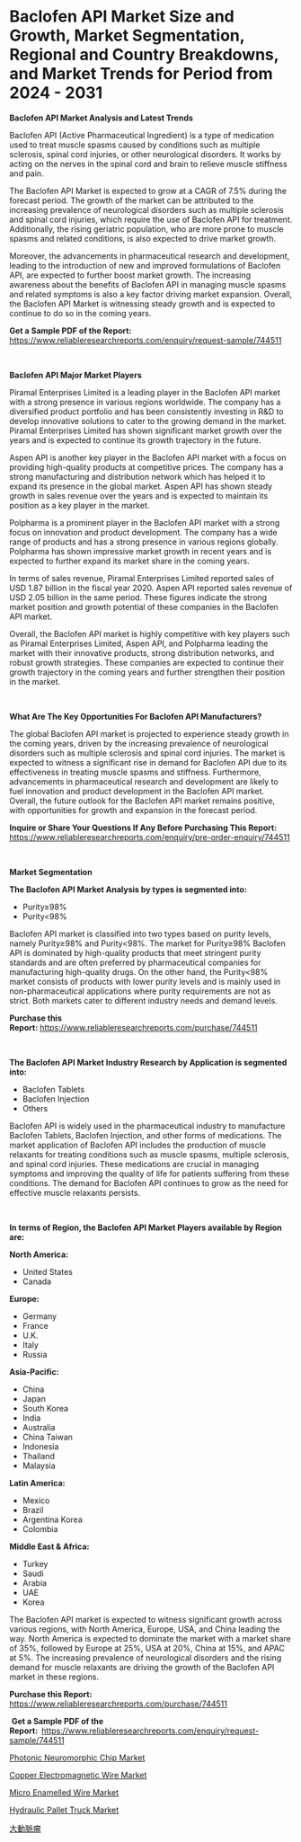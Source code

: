 <p><h1>Baclofen API Market Size and Growth, Market Segmentation, Regional and Country Breakdowns, and Market Trends for Period from 2024 -  2031</h1></p><p><strong>Baclofen API Market Analysis and Latest Trends</strong></p>
<p><p>Baclofen API (Active Pharmaceutical Ingredient) is a type of medication used to treat muscle spasms caused by conditions such as multiple sclerosis, spinal cord injuries, or other neurological disorders. It works by acting on the nerves in the spinal cord and brain to relieve muscle stiffness and pain.</p><p>The Baclofen API Market is expected to grow at a CAGR of 7.5% during the forecast period. The growth of the market can be attributed to the increasing prevalence of neurological disorders such as multiple sclerosis and spinal cord injuries, which require the use of Baclofen API for treatment. Additionally, the rising geriatric population, who are more prone to muscle spasms and related conditions, is also expected to drive market growth.</p><p>Moreover, the advancements in pharmaceutical research and development, leading to the introduction of new and improved formulations of Baclofen API, are expected to further boost market growth. The increasing awareness about the benefits of Baclofen API in managing muscle spasms and related symptoms is also a key factor driving market expansion. Overall, the Baclofen API Market is witnessing steady growth and is expected to continue to do so in the coming years.</p></p>
<p><strong>Get a Sample PDF of the Report:&nbsp;</strong> <a href="https://www.reliableresearchreports.com/enquiry/request-sample/744511">https://www.reliableresearchreports.com/enquiry/request-sample/744511</a></p>
<p>&nbsp;</p>
<p><strong>Baclofen API Major Market Players</strong></p>
<p><p>Piramal Enterprises Limited is a leading player in the Baclofen API market with a strong presence in various regions worldwide. The company has a diversified product portfolio and has been consistently investing in R&D to develop innovative solutions to cater to the growing demand in the market. Piramal Enterprises Limited has shown significant market growth over the years and is expected to continue its growth trajectory in the future.</p><p>Aspen API is another key player in the Baclofen API market with a focus on providing high-quality products at competitive prices. The company has a strong manufacturing and distribution network which has helped it to expand its presence in the global market. Aspen API has shown steady growth in sales revenue over the years and is expected to maintain its position as a key player in the market.</p><p>Polpharma is a prominent player in the Baclofen API market with a strong focus on innovation and product development. The company has a wide range of products and has a strong presence in various regions globally. Polpharma has shown impressive market growth in recent years and is expected to further expand its market share in the coming years.</p><p>In terms of sales revenue, Piramal Enterprises Limited reported sales of USD 1.87 billion in the fiscal year 2020. Aspen API reported sales revenue of USD 2.05 billion in the same period. These figures indicate the strong market position and growth potential of these companies in the Baclofen API market.</p><p>Overall, the Baclofen API market is highly competitive with key players such as Piramal Enterprises Limited, Aspen API, and Polpharma leading the market with their innovative products, strong distribution networks, and robust growth strategies. These companies are expected to continue their growth trajectory in the coming years and further strengthen their position in the market.</p></p>
<p>&nbsp;</p>
<p><strong>What Are The Key Opportunities For Baclofen API Manufacturers?</strong></p>
<p><p>The global Baclofen API market is projected to experience steady growth in the coming years, driven by the increasing prevalence of neurological disorders such as multiple sclerosis and spinal cord injuries. The market is expected to witness a significant rise in demand for Baclofen API due to its effectiveness in treating muscle spasms and stiffness. Furthermore, advancements in pharmaceutical research and development are likely to fuel innovation and product development in the Baclofen API market. Overall, the future outlook for the Baclofen API market remains positive, with opportunities for growth and expansion in the forecast period.</p></p>
<p><strong>Inquire or Share Your Questions If Any Before Purchasing This Report:</strong> <a href="https://www.reliableresearchreports.com/enquiry/pre-order-enquiry/744511">https://www.reliableresearchreports.com/enquiry/pre-order-enquiry/744511</a></p>
<p>&nbsp;</p>
<p><strong>Market Segmentation</strong></p>
<p><strong>The Baclofen API Market Analysis by types is segmented into:</strong></p>
<p><ul><li>Purity≥98%</li><li>Purity<98%</li></ul></p>
<p><p>Baclofen API market is classified into two types based on purity levels, namely Purity≥98% and Purity<98%. The market for Purity≥98% Baclofen API is dominated by high-quality products that meet stringent purity standards and are often preferred by pharmaceutical companies for manufacturing high-quality drugs. On the other hand, the Purity<98% market consists of products with lower purity levels and is mainly used in non-pharmaceutical applications where purity requirements are not as strict. Both markets cater to different industry needs and demand levels.</p></p>
<p><strong>Purchase this Report:&nbsp;</strong><a href="https://www.reliableresearchreports.com/purchase/744511">https://www.reliableresearchreports.com/purchase/744511</a></p>
<p>&nbsp;</p>
<p><strong>The Baclofen API Market Industry Research by Application is segmented into:</strong></p>
<p><ul><li>Baclofen Tablets</li><li>Baclofen Injection</li><li>Others</li></ul></p>
<p><p>Baclofen API is widely used in the pharmaceutical industry to manufacture Baclofen Tablets, Baclofen Injection, and other forms of medications. The market application of Baclofen API includes the production of muscle relaxants for treating conditions such as muscle spasms, multiple sclerosis, and spinal cord injuries. These medications are crucial in managing symptoms and improving the quality of life for patients suffering from these conditions. The demand for Baclofen API continues to grow as the need for effective muscle relaxants persists.</p></p>
<p>&nbsp;</p>
<p><strong>In terms of Region, the Baclofen API Market Players available by Region are:</strong></p>
<p>
    <p> <strong> North America: </strong>
        <ul>
            <li>United States</li>
            <li>Canada</li>
        </ul>
        </p> 
    <p> <strong> Europe: </strong>
        <ul>
            <li>Germany</li>
            <li>France</li>
            <li>U.K.</li>
            <li>Italy</li>
            <li>Russia</li>
        </ul>
        </p> 
    <p> <strong> Asia-Pacific: </strong>
        <ul>
            <li>China</li>
            <li>Japan</li>
            <li>South Korea</li>
            <li>India</li>
            <li>Australia</li>
            <li>China Taiwan</li>
            <li>Indonesia</li>
            <li>Thailand</li>
            <li>Malaysia</li>
        </ul>
        </p> 
    <p> <strong> Latin America: </strong>
        <ul>
            <li>Mexico</li>
            <li>Brazil</li>
            <li>Argentina Korea</li>
            <li>Colombia</li>
        </ul>
        </p> 
    <p> <strong> Middle East & Africa: </strong>
        <ul>
            <li>Turkey</li>
            <li>Saudi</li>
            <li>Arabia</li>
            <li>UAE</li>
            <li>Korea</li>
        </ul>
    </p>
    </p>
<p><p>The Baclofen API market is expected to witness significant growth across various regions, with North America, Europe, USA, and China leading the way. North America is expected to dominate the market with a market share of 35%, followed by Europe at 25%, USA at 20%, China at 15%, and APAC at 5%. The increasing prevalence of neurological disorders and the rising demand for muscle relaxants are driving the growth of the Baclofen API market in these regions.</p></p>
<p><strong>Purchase this Report: </strong><a href="https://www.reliableresearchreports.com/purchase/744511">https://www.reliableresearchreports.com/purchase/744511</a></p>
<p>&nbsp;<strong>Get a Sample PDF of the Report:&nbsp;&nbsp;</strong><a href="https://www.reliableresearchreports.com/enquiry/request-sample/744511">https://www.reliableresearchreports.com/enquiry/request-sample/744511</a></p>
<p><strong></strong></p>
<p><p><a href="https://view.publitas.com/reportprime-1/photonic-neuromorphic-chip-market-research-report-reveals-the-latest-trends-and-opportunities-of-this-market-for-period-from-2024-2031/">Photonic Neuromorphic Chip Market</a></p><p><a href="https://issuu.com/reportprime-2/docs/copper-electromagnetic-wire-market-size-2030.pptx">Copper Electromagnetic Wire Market</a></p><p><a href="https://issuu.com/reportprime-2/docs/micro-enamelled-wire-market-size-2030.pptx">Micro Enamelled Wire Market</a></p><p><a href="https://chivalrous-flock-a86.notion.site/Hydraulic-Pallet-Truck-Market-Research-Report-Unlocks-Analysis-on-the-Market-Financial-Status-Marke-a0d768ca176346d4aebf261274bc1e30">Hydraulic Pallet Truck Market</a></p><p><a href="https://medium.com/@jerelschulit20231/%E4%B8%BB%E5%8B%95%E8%84%88%E7%98%A4%E3%81%AE%E5%B8%82%E5%A0%B4%E8%AA%BF%E6%9F%BB%E3%83%AC%E3%83%9D%E3%83%BC%E3%83%88-%E3%81%9D%E3%81%AE%E6%AD%B4%E5%8F%B2%E3%81%8A%E3%82%88%E3%81%B32024%E5%B9%B4%E3%81%8B%E3%82%892031%E5%B9%B4%E3%81%BE%E3%81%A7%E3%81%AE%E4%BA%88%E6%B8%AC-842703ca858b">大動脈瘤</a></p></p>